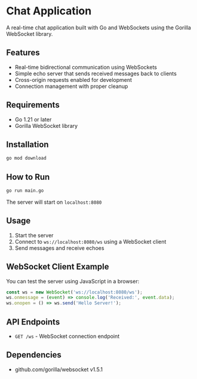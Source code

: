 # Chat Application

A real-time chat application built with Go and WebSockets using the Gorilla WebSocket library.

## Features
- Real-time bidirectional communication using WebSockets
- Simple echo server that sends received messages back to clients
- Cross-origin requests enabled for development
- Connection management with proper cleanup

## Requirements
- Go 1.21 or later
- Gorilla WebSocket library

## Installation
```bash
go mod download
```

## How to Run
```bash
go run main.go
```

The server will start on `localhost:8080`

## Usage
1. Start the server
2. Connect to `ws://localhost:8080/ws` using a WebSocket client
3. Send messages and receive echoes

## WebSocket Client Example
You can test the server using JavaScript in a browser:
```javascript
const ws = new WebSocket('ws://localhost:8080/ws');
ws.onmessage = (event) => console.log('Received:', event.data);
ws.onopen = () => ws.send('Hello Server!');
```

## API Endpoints
- `GET /ws` - WebSocket connection endpoint

## Dependencies
- github.com/gorilla/websocket v1.5.1
